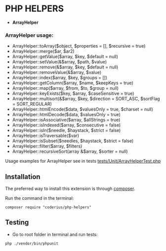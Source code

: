 PHP HELPERS
============

- **ArrayHelper**

### ArrayHelper usage:

* ArrayHelper::toArray($object, $properties = [], $recursive = true)
* ArrayHelper::merge($ar, $ar2)
* ArrayHelper::getValue($array, $key, $default = null)
* ArrayHelper::setValue(&$array, $path, $value)
* ArrayHelper::remove(&$array, $key, $default = null)
* ArrayHelper::removeValue(&$array, $value)
* ArrayHelper::index($array, $key, $groups = [])
* ArrayHelper::getColumn($array, $name, $keepKeys = true)
* ArrayHelper::map($array, $from, $to, $group = null)
* ArrayHelper::keyExists($key, $array, $caseSensitive = true)
* ArrayHelper::multisort(&$array, $key, $direction = SORT_ASC, $sortFlag = SORT_REGULAR)
* ArrayHelper::htmlEncode($data, $valuesOnly = true, $charset = null)
* ArrayHelper::htmlDecode($data, $valuesOnly = true)
* ArrayHelper::isAssociative($array, $allStrings = true)
* ArrayHelper::isIndexed($array, $consecutive = false)
* ArrayHelper::isIn($needle, $haystack, $strict = false)
* ArrayHelper::isTraversable($var)
* ArrayHelper::isSubset($needles, $haystack, $strict = false)
* ArrayHelper::filter($array, $filters)
* ArrayHelper::recursiveSort(array &$array, $sorter = null)

Usage examples for ArrayHelper see in tests [tests/Unit/ArrayHelperTest.php](tests/Unit/ArrayHelperTest.php)

## Installation

The preferred way to install this extension is through [composer](http://getcomposer.org/download/).

Run the command in the terminal:
```
composer require "coderius/php-helpers"
```


## Testing

* Go to root folder in terminal and run tests:
```
php ./vendor/bin/phpunit
```